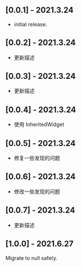 ## [0.0.1] - 2021.3.24

- initial release.

## [0.0.2] - 2021.3.24

- 更新描述

## [0.0.3] - 2021.3.24

- 更新描述

## [0.0.4] - 2021.3.24

- 使用 InheritedWidget

## [0.0.5] - 2021.3.24

- 修复一些发现的问题

## [0.0.6] - 2021.3.24

- 修改一些发现的问题

## [0.0.7] - 2021.3.24

- 更新描述

## [1.0.0] - 2021.6.27

Migrate to null safety.
